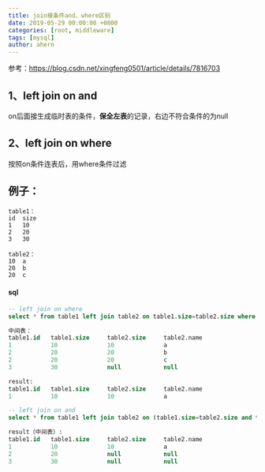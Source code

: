 ```yaml
---
title: join接条件and、where区别
date: 2019-05-29 00:00:00 +0800
categories: [root, middleware]
tags: [mysql]
author: ahern
---
```


参考：https://blog.csdn.net/xingfeng0501/article/details/7816703

## 1、left join on and

on后面接生成临时表的条件，**保全左表**的记录，右边不符合条件的为null

## 2、left join on where

按照on条件连表后，用where条件过滤

## 例子：

```
table1：
id	size
1	10
2	20
3	30

table2：
10	a
20	b
20	c
```

#### sql

```sql
-- left join on where
select * from table1 left join table2 on table1.size=table2.size where table2.name='a'

中间表：
table1.id	table1.size		table2.size		table2.name
1			10				10				a
2			20				20				b
2			20				20				c
3			30				null			null

result:
table1.id	table1.size		table2.size		table2.name
1			10				10				a

-- left join on and
select * from table1 left join table2 on (table1.size=table2.size and table2.name='a')

result（中间表）:
table1.id	table1.size		table2.size		table2.name
1			10				10				a
2			20				null			null
3			30				null			null
```
